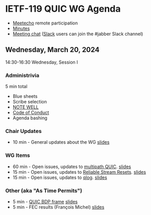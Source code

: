# IETF-119 QUIC WG Agenda

* [Meetecho](https://meetings.conf.meetecho.com/ietf119/?group=quic) remote participation
* [Minutes](https://codimd.ietf.org/notes-ietf-119-quic)
* [Meeting chat](xmpp:quic@jabber.ietf.org?join) ([Slack](https://quicdev.slack.com/) users can join the #jabber Slack channel)

## Wednesday, March 20, 2024

14:30-16:30 Wednesday, Session I

### Administrivia

5 min total

* Blue sheets
* Scribe selection
* [NOTE WELL](https://www.ietf.org/about/note-well.html)
* [Code of Conduct](https://www.rfc-editor.org/rfc/rfc7154.html)
* Agenda bashing

### Chair Updates
* 10 min - General updates about the WG [slides](https://github.com/quicwg/wg-materials/blob/main/ietf119/chairs.pdf)

### WG Items
* 60 min - Open issues, updates to [multipath QUIC](https://datatracker.ietf.org/doc/html/draft-ietf-quic-multipath). [slides](https://github.com/quicwg/wg-materials/blob/main/ietf118/multipath.pdf)
* 15 min - Open issues, updates to [Reliable Stream Resets](https://datatracker.ietf.org/doc/draft-ietf-quic-reliable-stream-reset/). [slides](https://github.com/quicwg/wg-materials/blob/main/ietf118/reliable-resets.pdf)
* 15 min - Open issues, updates to [qlog](https://datatracker.ietf.org/doc/html/draft-ietf-quic-qlog-main-schema). [slides](https://github.com/quicwg/wg-materials/blob/main/ietf118/qlog.pdf)

### Other (aka "As Time Permits")
* 5 min - [QUIC BDP frame](https://datatracker.ietf.org/doc/draft-kuhn-quic-bdpframe-extension/) [slides](https://github.com/quicwg/wg-materials/blob/main/ietf118/bdp-frame.pdf)
* 5 min - FEC results (François Michel) [slides](https://github.com/quicwg/wg-materials/blob/main/ietf118/michel-fec.pdf)
